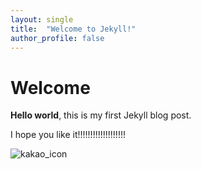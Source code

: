 ```yaml
---
layout: single
title:  "Welcome to Jekyll!"
author_profile: false
---
```


# Welcome

**Hello world**, this is my first Jekyll blog post.

I hope you like it!!!!!!!!!!!!!!!!!!!

![kakao_icon](/Users/yukpan/git/hmyuk.github.io/images/2022-05-10-test/kakao_icon.png)
